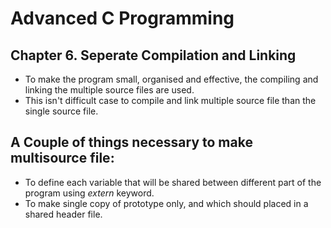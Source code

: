 # Advanced C Programming

## Chapter 6. Seperate Compilation and Linking

* To make the program small, organised and effective, the compiling and linking the multiple source files are used.
* This isn't  difficult case to compile and link multiple source file than the single source file.
  
## A Couple of things necessary to make multisource file:

* To define each variable that will be shared between different part of the program using _extern_ keyword.
* To make single copy of prototype only, and which should placed in a shared header file.